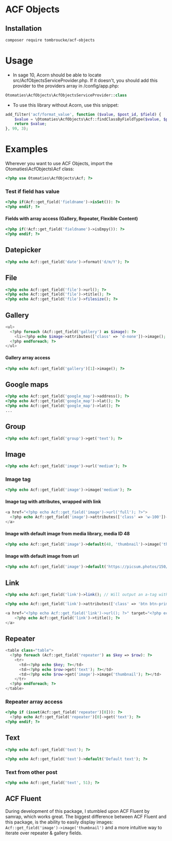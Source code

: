 # ACF Objects

## Installation

```sh
composer require tombroucke/acf-objects
```

# Usage
- In sage 10, Acorn should be able to locate src/AcfObjectsServiceProvider.php. If it doesn't, you should add this provider to the providers array in /config/app.php:

```php
Otomaties\AcfObjects\AcfObjectsServiceProvider::class
```

- To use this library without Acorn, use this snippet:
```php
add_filter('acf/format_value', function ($value, $post_id, $field) {
    $value = \Otomaties\AcfObjects\Acf::findClassByFieldType($value, $post_id, $field);
    return $value;
}, 99, 3);
```

# Examples
Wherever you want to use ACF Objects, import the Otomaties\AcfObjects\Acf class:

```php
<?php use Otomaties\AcfObjects\Acf; ?>
```

### Test if field has value
```php
<?php if(Acf::get_field('fieldname')->isSet()): ?>
<?php endif; ?>
```
#### Fields with array access (Gallery, Repeater, Flexible Content)
```php
<?php if(!Acf::get_field('fieldname')->isEmpy()): ?>
<?php endif; ?>
```

## Datepicker
```php
<?php echo Acf::get_field('date')->format('d/m/Y'); ?>
```

## File
```php
<?php echo Acf::get_field('file')->url(); ?>
<?php echo Acf::get_field('file')->title(); ?>
<?php echo Acf::get_field('file')->filesize(); ?>
```

## Gallery
```php
<ul>
  <?php foreach (Acf::get_field('gallery') as $image): ?>
    <li><?php echo $image->attributes(['class' => 'd-none'])->image(); ?></li>
  <?php endforeach; ?>
</ul>
```

#### Gallery array access
```php
<?php echo Acf::get_field('gallery')[1]->image(); ?>
```

## Google maps
```php
<?php echo Acf::get_field('google_map')->address(); ?>
<?php echo Acf::get_field('google_map')->lat(); ?>
<?php echo Acf::get_field('google_map')->lat(); ?>
...
```

## Group
```php
<?php echo Acf::get_field('group')->get('text'); ?>
```

## Image
```php
<?php echo Acf::get_field('image')->url('medium'); ?> 
```

### Image tag
```php
<?php echo Acf::get_field('image')->image('medium'); ?>
```

#### Image tag with attributes, wrapped with link
```php
<a href="<?php echo Acf::get_field('image')->url('full'); ?>">
  <?php echo Acf::get_field('image')->attributes(['class' => 'w-100'])->image('thumbnail'); ?>
</a>
```

#### Image with default image from media library, media ID 48
```php
<?php echo Acf::get_field('image')->default(48, 'thumbnail')->image('thumbnail'); ?>
```

#### Image with default image from url
```php
<?php echo Acf::get_field('image')->default('https://picsum.photos/150/150')->image('thumbnail'); ?>
```

## Link

```php
<?php echo Acf::get_field('link')->link(); // Will output an a-tag with href, target & title ?>
```
```php
<?php echo Acf::get_field('link')->attributes(['class' => 'btn btn-primary','data-foo' => 'bar'])->link(); ?>
```
```php
<a href="<?php echo Acf::get_field('link')->url(); ?>" target="<?php echo Acf::get_field('link')->target(); ?>">
    <?php echo Acf::get_field('link')->title(); ?>
</a>
```

## Repeater
```php
<table class="table">
  <?php foreach (Acf::get_field('repeater') as $key => $row): ?>
    <tr>
      <td><?php echo $key; ?></td>
      <td><?php echo $row->get('text'); ?></td>
      <td><?php echo $row->get('image')->image('thumbnail'); ?></td>
    </tr>
  <?php endforeach; ?>
</table>

```

### Repeater array access
```php
<?php if (isset(Acf::get_field('repeater')[0])): ?>
  <?php echo Acf::get_field('repeater')[0]->get('text'); ?>
<?php endif; ?>
```

## Text
```php
<?php echo Acf::get_field('text'); ?>
```
```php
<?php echo Acf::get_field('text')->default('Default text'); ?>

```

### Text from other post
```php
<?php echo Acf::get_field('text', 51); ?>
```


## ACF Fluent
During development of this package, I stumbled upon ACF Fluent by samrap, which works great. The biggest difference between ACF Fluent and this package, is the ability to easily display images: ```Acf::get_field('image')->image('thumbnail')``` and a more intuitive way to iterate over repeater & gallery fields.
